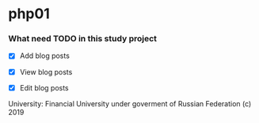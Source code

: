 # php01

### What need TODO in this study project

- [X] Add blog posts
- [x] View blog posts
- [x] Edit blog posts


University: Financial University under goverment of Russian Federation (c) 2019
